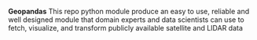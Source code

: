 **Geopandas**
This repo python module produce an easy to use, reliable and well designed module that domain experts and data scientists can use to fetch, visualize, and transform publicly available satellite and LIDAR data
